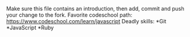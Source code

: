 Make sure this file contains an introduction, then add, commit and push your change to the fork.
Favorite codeschool path: https://www.codeschool.com/learn/javascript
Deadly skills:
*Git
*JavaScript
*Ruby

